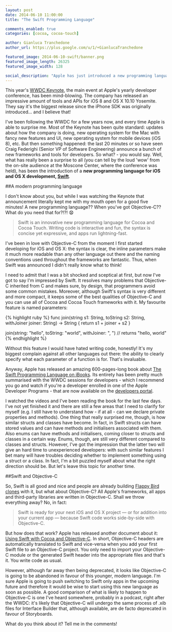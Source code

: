 ```yaml
---
layout: post
date: 2014-06-10 11:00:00
title: "The Swift Programming Language"

comments_enabled: true
categories: [cocoa, cocoa-touch]

author: Gianluca Tranchedone
author_url: https://plus.google.com/u/1/+GianlucaTranchedone

featured_image: 2014-06-10-swift/banner.png
featured_image_length: 26325
featured_image_width: 128

social_description: "Apple has just introduced a new programming language for iOS and OS X development, Swift. Here are my first thoughts about this new language."
---
```

This year's [WWDC Keynote](https://www.youtube.com/watch?v=w87fOAG8fjk), the main event at Apple's yearly developer conference, has been mind-blowing. The company has released an impressive amount of tools and APIs for iOS 8 and OS X 10.10 Yosemite. They say it's the biggest release since the iPhone SDK was originally introduced… and I believe that!

I've been following the WWDC for a few years now, and every time Apple is able to surprise me. Most of the Keynote has been quite standard: updates about how the company is doing, new operating system for the Mac with fancy new features and UI, new operating system for mobile devices (iOS 8), etc. But then something happened: the last 20 minutes or so have seen Craig Federighi (Senior VP of Software Engineering) announce a bunch of new frameworks and tools for developers. So what? - you would say. Well, what has really been a surprise to all (you can tell by the loud 'wow' from the on-site audience at the Moscone Center, where the conference was held), has been the introduction of a **new programming language for iOS and OS X development, [Swift](https://developer.apple.com/swift/)**.

<!-- more -->

##A modern programming language

I don't know about you, but while I was watching the Keynote that announcement literally kept me with my mouth open for a good five minutes! A new programming language?? When you've got Objective-C?? What do you need that for?!?! :anguished:

>Swift is an innovative new programming language for Cocoa and Cocoa Touch. Writing code is interactive and fun, the syntax is concise yet expressive, and apps run lightning-fast.

I've been in love with Objective-C from the moment I first started developing for iOS and OS X: the syntax is clear, the inline parameters make it much more readable than any other language out there and the naming conventions used throughout the frameworks are fantastic. Thus, when Swift was announced I didn't really know what to think!

I need to admit that I was a bit shocked and sceptical at first, but now I've got to say I'm impressed by Swift. It resolves many problems that Objective-C inherited from C and makes sure, by design, that programmers avoid some common mistakes. Moreover, although Swift's syntax is very different and more compact, it keeps some of the best qualities of Objective-C and you can use all of Cocoa and Cocoa Touch frameworks with it. My favourite feature is named parameters:

{% highlight ruby %}
func join(string s1: String, toString s2: String, withJoiner joiner: String) -> String {
	return s1 + joiner + s2
}

join(string: "hello", toString: "world", withJoiner: ", ")
// returns "hello, world"
{% endhighlight %}

Without this feature I would have hated writing code, honestly! It's my biggest complain against all other languages out there: the ability to clearly specify what each parameter of a function is for. That's invaluable.

Anyway, Apple has released an amazing 600-pages-long book about [The Swift Programming Language on iBooks](https://itunes.apple.com/us/book/the-swift-programming-language/id881256329?mt=11). Its entirety has been pretty much summarised with the WWDC sessions for developers - which I recommend you go and watch if you're a developer enrolled in one of the Apple Developer Programs - that are now available on the [developers portal](http://developer.apple.com).

I watched the videos and I've been reading the book for the last few days. I've not yet finished it and there are still a few areas that I need to clarify for myself (e.g. I still have to understand how - if at all - can we declare private properties and methods). One thing that really surprised me, though, is how similar structs and classes have become. In fact, in Swift structs can have stored values and can have methods and initialisers associated with them. Also enums can have methods and initialisers, coming closer to structs and classes in a certain way. Enums, though, are still very different compared to classes and structs. However, I've got the impression that the latter two will give an hard time to unexperienced developers: with such similar features I bet many will have troubles deciding whether to implement something using a struct or a class. In fact, I'm a bit puzzled myself about what the right direction should be. But let's leave this topic for another time.

##Swift and Objective-C

So, Swift is all good and nice and people are already building [Flappy Bird clones](https://github.com/gscalzo/FlappySwift) with it, but what about Objective-C? All Apple's frameworks, all apps and third-party libraries are written in Objective-C. Shall we throw everything away? No, in fact:

>Swift is ready for your next iOS and OS X project — or for addition into your current app — because Swift code works side-by-side with Objective-C.

But how does that work? Apple has released another document about it: [Using Swift with Cocoa and Objective-C](https://developer.apple.com/library/prerelease/ios/documentation/Swift/Conceptual/BuildingCocoaApps/). In short, Objective-C headers are automatically translated to Swift and vice-versa when you add your first Swift file to an Objective-C project. You only need to import your Objective-C module or the generated Swift header into the appropriate files and that's it. You write code as usual.

However, although far away then being deprecated, it looks like Objective-C is going to be abandoned in favour of this younger, modern language. I'm sure Apple is going to push switching to Swift only apps in the upcoming future and therefore it would be wise to start using this new language as soon as possible. A good comparison of what is likely to happen to Objective-C is one I've heard somewhere, probably in a podcast, right after the WWDC: it's likely that Objective-C will undergo the same process of .xib files for Interface Builder that, although available, are de facto deprecated in favour of Storyboards.

What do you think about it? Tell me in the comments!
